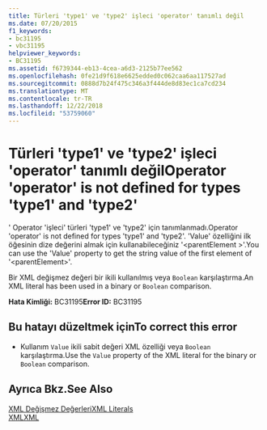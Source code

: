 ```yaml
---
title: Türleri 'type1' ve 'type2' işleci 'operator' tanımlı değil
ms.date: 07/20/2015
f1_keywords:
- bc31195
- vbc31195
helpviewer_keywords:
- BC31195
ms.assetid: f6739344-eb13-4cea-a6d3-2125b77ee562
ms.openlocfilehash: 0fe21d9f618e6625edded0c062caa6aa117527ad
ms.sourcegitcommit: 0888d7b24f475c346a3f444de8d83ec1ca7cd234
ms.translationtype: MT
ms.contentlocale: tr-TR
ms.lasthandoff: 12/22/2018
ms.locfileid: "53759060"
---
```

# <a name="operator-operator-is-not-defined-for-types-type1-and-type2"></a><span data-ttu-id="d5a5b-102">Türleri 'type1' ve 'type2' işleci 'operator' tanımlı değil</span><span class="sxs-lookup"><span data-stu-id="d5a5b-102">Operator 'operator' is not defined for types 'type1' and 'type2'</span></span>
<span data-ttu-id="d5a5b-103">' Operator 'işleci' türleri 'type1' ve 'type2' için tanımlanmadı.</span><span class="sxs-lookup"><span data-stu-id="d5a5b-103">Operator 'operator' is not defined for types 'type1' and 'type2'.</span></span> <span data-ttu-id="d5a5b-104">'Value' özelliğini ilk öğesinin dize değerini almak için kullanabileceğiniz '\<parentElement >'.</span><span class="sxs-lookup"><span data-stu-id="d5a5b-104">You can use the 'Value' property to get the string value of the first element of '\<parentElement>'.</span></span>  
  
 <span data-ttu-id="d5a5b-105">Bir XML değişmez değeri bir ikili kullanılmış veya `Boolean` karşılaştırma.</span><span class="sxs-lookup"><span data-stu-id="d5a5b-105">An XML literal has been used in a binary or `Boolean` comparison.</span></span>  
  
 <span data-ttu-id="d5a5b-106">**Hata Kimliği:** BC31195</span><span class="sxs-lookup"><span data-stu-id="d5a5b-106">**Error ID:** BC31195</span></span>  
  
## <a name="to-correct-this-error"></a><span data-ttu-id="d5a5b-107">Bu hatayı düzeltmek için</span><span class="sxs-lookup"><span data-stu-id="d5a5b-107">To correct this error</span></span>  
  
-   <span data-ttu-id="d5a5b-108">Kullanım `Value` ikili sabit değeri XML özelliği veya `Boolean` karşılaştırma.</span><span class="sxs-lookup"><span data-stu-id="d5a5b-108">Use the `Value` property of the XML literal for the binary or `Boolean` comparison.</span></span>  
  
## <a name="see-also"></a><span data-ttu-id="d5a5b-109">Ayrıca Bkz.</span><span class="sxs-lookup"><span data-stu-id="d5a5b-109">See Also</span></span>  
 [<span data-ttu-id="d5a5b-110">XML Değişmez Değerleri</span><span class="sxs-lookup"><span data-stu-id="d5a5b-110">XML Literals</span></span>](../../visual-basic/language-reference/xml-literals/index.md)  
 [<span data-ttu-id="d5a5b-111">XML</span><span class="sxs-lookup"><span data-stu-id="d5a5b-111">XML</span></span>](../../visual-basic/programming-guide/language-features/xml/index.md)
